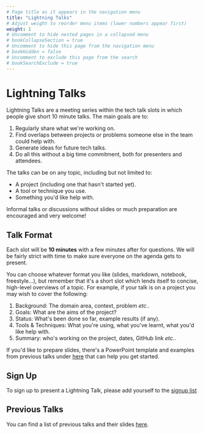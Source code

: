 ```yaml
---
# Page title as it appears in the navigation menu
title: "Lightning Talks"
# Adjust weight to reorder menu items (lower numbers appear first)
weight: 1
# Uncomment to hide nested pages in a collapsed menu
# bookCollapseSection = true
# Uncomment to hide this page from the navigation menu
# bookHidden = false
# Uncomment to exclude this page from the search
# bookSearchExclude = true
---
```


# Lightning Talks

Lightning Talks are a meeting series within the tech talk slots in which people give short 10 minute talks.
The main goals are to:

1. Regularly share what we're working on.
1. Find overlaps between projects or problems someone else in the team could help with.
1. Generate ideas for future tech talks.
1. Do all this without a big time commitment, both for presenters and attendees.

The talks can be on any topic, including but not limited to:

- A project (including one that hasn't started yet).
- A tool or technique you use.
- Something you'd like help with.

Informal talks or discussions without slides or much preparation are encouraged and very welcome!

## Talk Format

Each slot will be **10 minutes** with a few minutes after for questions.
We will be fairly strict with time to make sure everyone on the agenda gets to present.

You can choose whatever format you like (slides, markdown, notebook, freestyle…), but remember that it's a short slot which lends itself to concise, high-level overviews of a topic.
For example, if your talk is on a project you may wish to cover the following:

1. Background: The domain area, context, problem _etc._.
1. Goals: What are the aims of the project?
1. Status: What's been done so far, example results (if any).
1. Tools & Techniques: What you're using, what you've learnt, what you'd like help with.
1. Summary: who's working on the project, dates, GitHub link _etc._.

If you'd like to prepare slides, there's a PowerPoint template and examples from previous talks under [here](https://thealanturininstitute.sharepoint.com/:f:/s/ResearchEngineering/EvFtcBhG1RhKofdqD3HNE48BIG443DyTMeRoEwuY453Vcg?e=zv1aZT) that can help you get started.

## Sign Up

To sign up to present a Lightning Talk, please add yourself to the [signup
list](https://github.com/alan-turing-institute/research-engineering-group/wiki/Lightning-Talks#signup-list)

## Previous Talks

You can find a list of previous talks and their slides [here](https://github.com/alan-turing-institute/research-engineering-group/wiki/Lightning-Talks%3A-History-of-Talks).
